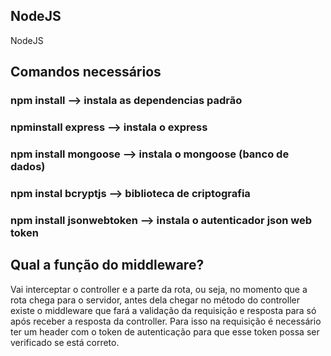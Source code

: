 ## NodeJS
NodeJS

## Comandos necessários
### npm install --> instala as dependencias padrão
### npminstall express --> instala o express
### npm install mongoose --> instala o mongoose (banco de dados)
### npm instal bcryptjs --> biblioteca de criptografia
### npm install jsonwebtoken --> instala o autenticador json web token

## Qual a função do middleware?
Vai interceptar o controller e a parte da rota, ou seja, no momento que a rota chega para o servidor, antes dela chegar no método do controller existe o middleware que fará a validação da requisição e resposta para só após receber a resposta da controller. Para isso na requisição é necessário ter um header com o token de autenticação para que esse token possa ser verificado se está correto.
